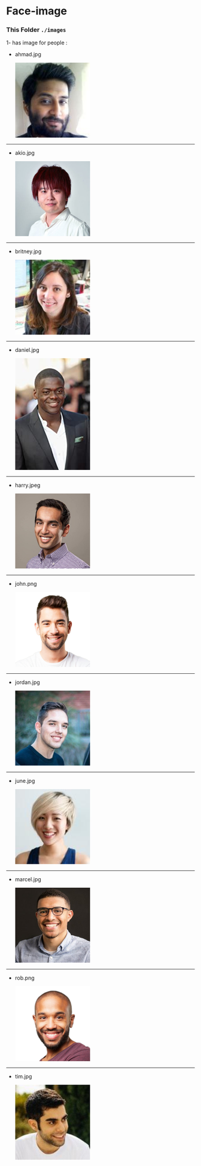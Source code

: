 # Face-image
### This Folder ```./images```

1- has image for people :
  * ahmad.jpg
  
    <img src="images/ahmad.jpg" width="200" height="auto" alt="ahmad.jpg">
  
  ----------------------------------------------------------------------------
  
  * akio.jpg

    <img src="images/akio.jpg" width="200" height="auto" alt="akio.jpg">

 ----------------------------------------------------------------------------
  
  * britney.jpg

    <img src="images/britney.jpg" width="200" height="auto" alt="britney.jpg">


 ----------------------------------------------------------------------------
  
  * daniel.jpg

    <img src="images/daniel.jpg" width="200" height="auto" alt="daniel.jpg">


 ----------------------------------------------------------------------------
  
  * harry.jpeg

    <img src="images/harry.jpeg" width="200" height="auto" alt="harry.jpeg">


 ----------------------------------------------------------------------------
  
  * john.png

    <img src="images/john.png" width="200" height="auto" alt="john.png">


 ----------------------------------------------------------------------------
  
  * jordan.jpg

    <img src="images/jordan.jpg" width="200" height="auto" alt="jordan.jpg">


 ----------------------------------------------------------------------------
  
  * june.jpg

    <img src="images/june.jpg" width="200" height="auto" alt="june.jpg">


 ----------------------------------------------------------------------------
  
  * marcel.jpg

    <img src="images/marcel.jpg" width="200" height="auto" alt="marcel.jpg">


 ----------------------------------------------------------------------------
  
  * rob.png

    <img src="images/rob.png" width="200" height="auto" alt="rob.png">

 ----------------------------------------------------------------------------
  
  * tim.jpg

    <img src="images/tim.jpg" width="200" height="auto" alt="tim.jpg">
